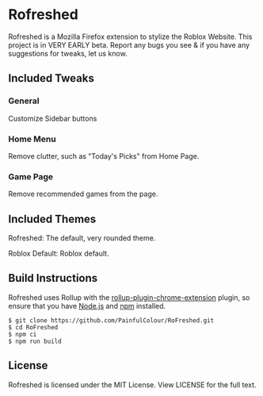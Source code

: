 # Rofreshed
Rofreshed is a Mozilla Firefox extension to stylize the Roblox Website. This project is in VERY EARLY beta. Report any bugs you see & if you have any suggestions for tweaks, let us know.
## Included Tweaks
### General
Customize Sidebar buttons
### Home Menu
Remove clutter, such as "Today's Picks" from Home Page.
### Game Page
Remove recommended games from the page.
## Included Themes
Rofreshed: The default, very rounded theme.

Roblox Default: Roblox default.
## Build Instructions
Rofreshed uses Rollup with the [rollup-plugin-chrome-extension](https://www.npmjs.com/package/rollup-plugin-chrome-extension) plugin, so ensure that you have [Node.js](https://nodejs.org) and [npm](https://www.npmjs.com/) installed.

```shell
$ git clone https://github.com/PainfulColour/RoFreshed.git
$ cd RoFreshed
$ npm ci
$ npm run build
```

## License
Rofreshed is licensed under the MIT License. View LICENSE for the full text.
